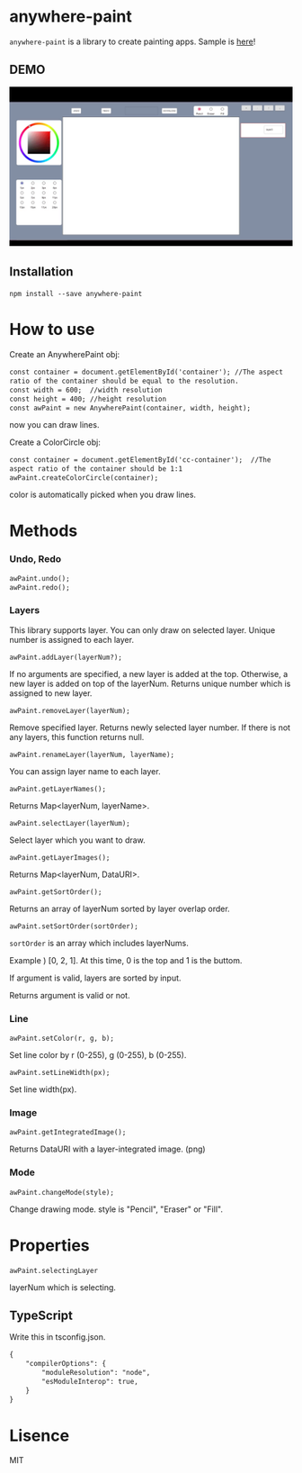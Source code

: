 # anywhere-paint

`anywhere-paint` is a library to create painting apps.
Sample is [here](https://tunamagur0.github.io/anywhere-paint-sample)!

## DEMO

![demo](/screenshot.gif?raw=true, 'demo')

## Installation

`npm install --save anywhere-paint`

# How to use

Create an AnywherePaint obj:

```
const container = document.getElementById('container'); //The aspect ratio of the container should be equal to the resolution.
const width = 600;  //width resolution
const height = 400; //height resolution
const awPaint = new AnywherePaint(container, width, height);
```

now you can draw lines.

Create a ColorCircle obj:

```
const container = document.getElementById('cc-container');  //The aspect ratio of the container should be 1:1
awPaint.createColorCircle(container);
```

color is automatically picked when you draw lines.

# Methods

### Undo, Redo

```
awPaint.undo();
awPaint.redo();
```

### Layers

This library supports layer.
You can only draw on selected layer.
Unique number is assigned to each layer.

```
awPaint.addLayer(layerNum?);
```

If no arguments are specified, a new layer is added at the top.
Otherwise, a new layer is added on top of the layerNum.
Returns unique number which is assigned to new layer.

```
awPaint.removeLayer(layerNum);
```

Remove specified layer.
Returns newly selected layer number. If there is not any layers, this function returns null.

```
awPaint.renameLayer(layerNum, layerName);
```

You can assign layer name to each layer.

```
awPaint.getLayerNames();
```

Returns Map<layerNum, layerName>.

```
awPaint.selectLayer(layerNum);
```

Select layer which you want to draw.

```
awPaint.getLayerImages();
```

Returns Map<layerNum, DataURI>.

```
awPaint.getSortOrder();
```

Returns an array of layerNum sorted by layer overlap order.

```
awPaint.setSortOrder(sortOrder);
```

`sortOrder` is an array which includes layerNums.

Example ) [0, 2, 1]. At this time, 0 is the top and 1 is the buttom.

If argument is valid, layers are sorted by input.

Returns argument is valid or not.

### Line

```
awPaint.setColor(r, g, b);
```

Set line color by r (0-255), g (0-255), b (0-255).

```
awPaint.setLineWidth(px);
```

Set line width(px).

### Image

```
awPaint.getIntegratedImage();
```

Returns DataURI with a layer-integrated image. (png)

### Mode

```
awPaint.changeMode(style);
```

Change drawing mode.
style is "Pencil", "Eraser" or "Fill".

# Properties

```
awPaint.selectingLayer
```

layerNum which is selecting.

## TypeScript

Write this in tsconfig.json.

```
{
    "compilerOptions": {
        "moduleResolution": "node",
        "esModuleInterop": true,
    }
}
```

# Lisence

MIT
